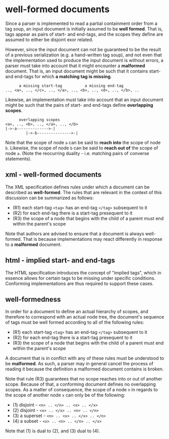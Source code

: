 
<!-- ======================================================================= -->
# well-formed documents

Since a parser is implemented to read a partial containment order from a tag
soup, an input document is initially assumed to be **well formed**. That is,
tags appear as pairs of start- and end-tags, and the scopes they define are
assumed to either be disjoint exor related.

However, since the input document can not be guaranteed to be the result of a
previous serialization (e.g. a hand-written tag soup), and not even that the
implementation used to produce the input document is without errors, a parser
must take into account that it might encounter a **malformed** document. That
is, an input document might be such that it contains start- and end-tags for
which **a matching tag is missing**.

```
      a missing start-tag          a missing end-tag
.., <a>, .., </c>, .., </a>, .., <b>, .., <d>, .., </b>, ..
```

Likewise, an implementation must take into account that an input document might
be such that the pairs of start- and end-tags define **overlapping scopes**.

```
      overlapping scopes
<a>, .., <b>, .., </a>, .., </b>
|->-a-------------->-|
         |->-b--------------->-|
```

Note that the scope of node `a` can be said to **reach into** the scope of node
`b`. Likewise, the scope of node `b` can be said to **reach out of** the scope
of node `a`. (Note the reocurring duality - i.e. matching pairs of converse
statements).

<!-- ======================================================================= -->
## xml - well-formed documents

The XML specification defines rules under which a document can be described as
**well-formed**. The rules that are relevant in the context of this discussion
can be summarized as follows:

* (R1) each start-tag `<tag>` has an end-tag `</tag>` subsequent to it
* (R2) for each end-tag there is a start-tag presequent to it
* (R3) the scope of a node that begins with the child of a parent
  must end within the parent's scope

Note that authors are advised to ensure that a document is always well-formed.
That is because implementations may react differently in response to a
**malformed** document.

<!-- ======================================================================= -->
## html - implied start- and end-tags

The HTML specification introduces the concept of "implied tags", which in
essence allows for certain tags to be missing under specific conditions.
Conforming implementations are thus required to support these cases.

<!-- ======================================================================= -->
## well-formedness

In order for a document to define an actual hierarchy of scopes, and therefore
to correspond with an actual node tree, the document's sequence of tags must
be well formed according to all of the following rules:

* (R1) each start-tag `<tag>` has an end-tag `</tag>` subsequent to it
* (R2) for each end-tag there is a start-tag presequent to it
* (R3) the scope of a node that begins with the child of a parent
  must end within the parent's scope

A document that is in conflict with any of these rules must be understood
to be **malformed**. As such, a parser may in general cancel the process of
reading it because the definition a malformed document contains is broken.

Note that rule (R3) guarantees that no scope reaches into or out of another
scope. Because of that, a conforming document defines no overlapping scopes.
As a matter of consequence, the scope of a node `n` in regards to the scope
of another node `x` can only be of the following:

* (1) disjoint - `<n> .. </n> .. <x> .. </x>`
* (2) disjoint - `<x> .. </x> .. <n> .. </n>`
* (3) a superset - `<n> .. <x> .. </x> .. </n>`
* (4) a subset - `<x> .. <n> .. </n> .. </x>`

Note that (1) is dual to (2), and (3) dual to (4).
